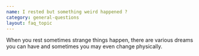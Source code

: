 ```yaml
---
name: I rested but something weird happened ?
category: general-questions
layout: faq_topic
---
```

When you rest sometimes strange things happen, there are various dreams you can have and sometimes you may even change physically.